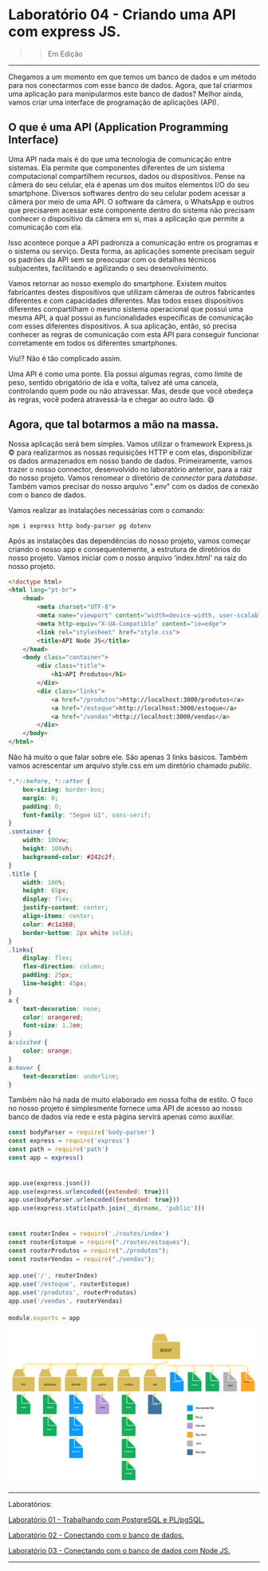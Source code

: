 # Laboratório 04 - Criando uma API com express JS.

>> Em Edição

<hr />

Chegamos a um momento em que temos um banco de dados e um método para nos conectarmos com esse banco de dados. Agora, 
que tal criarmos uma aplicação para manipularmos este banco de dados? Melhor ainda, vamos criar uma interface de programação
de aplicações (API). 

## O que é uma API (Application Programming Interface)

Uma API nada mais é do que uma tecnologia de comunicação entre sistemas. Ela permite que componentes diferentes de um 
sistema computacional compartilhem recursos, dados ou dispositivos. Pense na câmera do seu celular, ela é apenas um dos 
muitos elementos I/O do seu smartphone. Diversos softwares dentro do seu celular podem acessar a câmera por meio de uma API. 
O software da câmera, o WhatsApp e outros que precisarem acessar este componente dentro do sistema não precisam 
conhecer o dispositivo da câmera em si, mas a aplicação que permite a comunicação com ela.

Isso acontece porque a API padroniza a comunicação entre os programas e o sistema ou serviço. Desta forma, as aplicações 
somente precisam seguir os padrões da API sem se preocupar com os detalhes técnicos subjacentes, facilitando e agilizando 
o seu desenvolvimento.

Vamos retornar ao nosso exemplo do smartphone. Existem muitos fabricantes destes dispositivos que utilizam câmeras de 
outros fabricantes diferentes e com capacidades diferentes. Mas todos esses dispositivos diferentes compartilham o mesmo 
sistema operacional que possui uma mesma API, a qual possui as funcionalidades específicas de comunicação com esses 
diferentes dispositivos. A sua aplicação, então, só precisa conhecer as regras de comunicação com esta API para conseguir 
funcionar corretamente em todos os diferentes smartphones.

Viu!? Não é tão complicado assim. 

Uma API é como uma ponte. Ela possui algumas regras, como limite de peso, sentido obrigatório de ida e volta, talvez até 
uma cancela, controlando quem pode ou não atravessar. Mas, desde que você obedeça às regras, você poderá atravessá-la e 
chegar ao outro lado. :smile:

## Agora, que tal botarmos a mão na massa.

Nossa aplicação será bem simples. Vamos utilizar o framework Express.js &copy; para realizarmos as nossas requisições
HTTP e com elas, disponibilizar os dados armazenados em nosso bando de dados. Primeiramente, vamos trazer o nosso 
connector, desenvolvido no laboratório anterior, para a raiz do nosso projeto. Vamos renomear o diretório de
*connector* para *database*. Também vamos precisar do nosso arquivo ".env" com os dados de conexão com o banco de dados.

Vamos realizar as instalações necessárias com o comando:
```shell
npm i express http body-parser pg dotenv
```
Após as instalações das dependências do nosso projeto, vamos começar criando o nosso app  e consequentemente,
a estrutura de diretórios do nosso projeto. Vamos iniciar com o nosso arquivo 'index.html' na raiz do nosso projeto.
```html
<!doctype html>
<html lang="pt-br">
    <head>
        <meta charset="UTF-8">
        <meta name="viewport" content="width=device-width, user-scalable=no, initial-scale=1.0, maximum-scale=1.0, minimum-scale=1.0">
        <meta http-equiv="X-UA-Compatible" content="ie=edge">
        <link rel="stylesheet" href="style.css">
        <title>API Node JS</title>
    </head>
    <body class="container">
        <div class="title">
            <h1>API Produtos</h1>
        </div>
        <div class="links">
            <a href="/produtos">http://localhost:3000/produtos</a>
            <a href="/estoque">http://localhost:3000/estoque</a>
            <a href="/vendas">http://localhost:3000/vendas</a>
        </div>
    </body>
</html>
```
Não há muito o que falar sobre ele. São apenas 3 links básicos. Também vamos acrescentar um arquivo style.css em um diretório
chamado *public*.
```css
*,*::before, *::after {
    box-sizing: border-box;
    margin: 0;
    padding: 0;
    font-family: "Segoe UI", sans-serif;
}
.container {
    width: 100vw;
    height: 100vh;
    background-color: #242c2f;
}
.title {
    width: 100%;
    height: 65px;
    display: flex;
    justify-content: center;
    align-items: center;
    color: #c1a168;
    border-bottom: 2px white solid;
}
.links{
    display: flex;
    flex-direction: column;
    padding: 25px;
    line-height: 45px;
}
a {
    text-decoration: none;
    color: orangered;
    font-size: 1.2em;
}
a:visited {
    color: orange;
}
a:hover {
    text-decoration: underline;
}
```
Também não há nada de muito elaborado em nossa folha de estilo. O foco no nosso projeto é simplesmente fornece uma API de 
acesso ao nosso banco de dados via rede e esta página servirá apenas como auxíliar.

```javascript
const bodyParser = require('body-parser')
const express = require('express')
const path = require('path')
const app = express()


app.use(express.json())
app.use(express.urlencoded({extended: true}))
app.use(bodyParser.urlencoded({extended: true}))
app.use(express.static(path.join(__dirname, 'public')))


const routerIndex = require('./routes/index')
const routerEstoque = require("./routes/estoques");
const routerProdutos = require("./produtos");
const routerVendas = require("./vendas");

app.use('/', routerIndex)
app.use('/estoque', routerEstoque)
app.use('/produtos', routerProdutos)
app.use('/vendas', routerVendas)

module.exports = app
```



![arvore_diretorios.png](assets%2Farvore_diretorios.png)

<hr/>

Laboratórios:

[Laboratório 01 - Trabalhando com PostgreSQL e PL/pgSQL.](https://github.com/SkyArtur/Laboratorio-01-PLpgSQL)

[Laboratório 02 - Conectando com o banco de dados.](https://github.com/SkyArtur/Laboratorio-02-Python)

[Laboratório 03 - Conectando com o banco de dados com Node JS.](https://github.com/SkyArtur/Laboratorio-03-Node)

<hr/>
